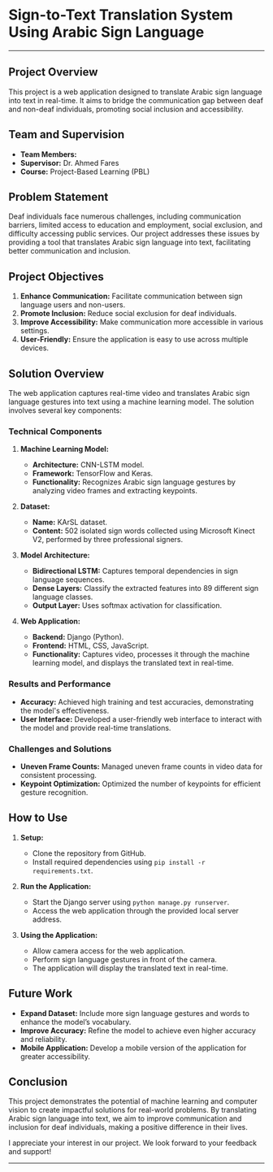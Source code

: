 # Sign-to-Text Translation System Using Arabic Sign Language 

---

## Project Overview  

This project is a web application designed to translate Arabic sign language into text in real-time. It aims to bridge the communication gap between deaf and non-deaf individuals, promoting social inclusion and accessibility.

## Team and Supervision

- **Team Members:** 
- **Supervisor:** Dr. Ahmed Fares
- **Course:** Project-Based Learning (PBL)

## Problem Statement

Deaf individuals face numerous challenges, including communication barriers, limited access to education and employment, social exclusion, and difficulty accessing public services. Our project addresses these issues by providing a tool that translates Arabic sign language into text, facilitating better communication and inclusion.

## Project Objectives

1. **Enhance Communication:** Facilitate communication between sign language users and non-users.
2. **Promote Inclusion:** Reduce social exclusion for deaf individuals.
3. **Improve Accessibility:** Make communication more accessible in various settings.
4. **User-Friendly:** Ensure the application is easy to use across multiple devices.

## Solution Overview

The web application captures real-time video and translates Arabic sign language gestures into text using a machine learning model. The solution involves several key components:

### Technical Components

1. **Machine Learning Model:**
   - **Architecture:** CNN-LSTM model.
   - **Framework:** TensorFlow and Keras.
   - **Functionality:** Recognizes Arabic sign language gestures by analyzing video frames and extracting keypoints.

2. **Dataset:**
   - **Name:** KArSL dataset.
   - **Content:** 502 isolated sign words collected using Microsoft Kinect V2, performed by three professional signers.

3. **Model Architecture:**
   - **Bidirectional LSTM:** Captures temporal dependencies in sign language sequences.
   - **Dense Layers:** Classify the extracted features into 89 different sign language classes.
   - **Output Layer:** Uses softmax activation for classification.

4. **Web Application:**
   - **Backend:** Django (Python).
   - **Frontend:** HTML, CSS, JavaScript.
   - **Functionality:** Captures video, processes it through the machine learning model, and displays the translated text in real-time.

### Results and Performance

- **Accuracy:** Achieved high training and test accuracies, demonstrating the model's effectiveness.
- **User Interface:** Developed a user-friendly web interface to interact with the model and provide real-time translations.

### Challenges and Solutions

- **Uneven Frame Counts:** Managed uneven frame counts in video data for consistent processing.
- **Keypoint Optimization:** Optimized the number of keypoints for efficient gesture recognition.

## How to Use

1. **Setup:**
   - Clone the repository from GitHub.
   - Install required dependencies using `pip install -r requirements.txt`.

2. **Run the Application:**
   - Start the Django server using `python manage.py runserver`.
   - Access the web application through the provided local server address.

3. **Using the Application:**
   - Allow camera access for the web application.
   - Perform sign language gestures in front of the camera.
   - The application will display the translated text in real-time.

## Future Work

- **Expand Dataset:** Include more sign language gestures and words to enhance the model’s vocabulary.
- **Improve Accuracy:** Refine the model to achieve even higher accuracy and reliability.
- **Mobile Application:** Develop a mobile version of the application for greater accessibility.

## Conclusion

This project demonstrates the potential of machine learning and computer vision to create impactful solutions for real-world problems. By translating Arabic sign language into text, we aim to improve communication and inclusion for deaf individuals, making a positive difference in their lives.


I appreciate your interest in our project. We look forward to your feedback and support!

---
